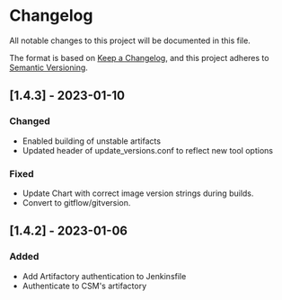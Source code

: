 # Changelog

All notable changes to this project will be documented in this file.

The format is based on [Keep a Changelog](https://keepachangelog.com/en/1.0.0/),
and this project adheres to [Semantic Versioning](https://semver.org/spec/v2.0.0.html).

## [1.4.3] - 2023-01-10
### Changed
- Enabled building of unstable artifacts
- Updated header of update_versions.conf to reflect new tool options
### Fixed
- Update Chart with correct image version strings during builds.
- Convert to gitflow/gitversion.

## [1.4.2] - 2023-01-06
### Added
- Add Artifactory authentication to Jenkinsfile
- Authenticate to CSM's artifactory
